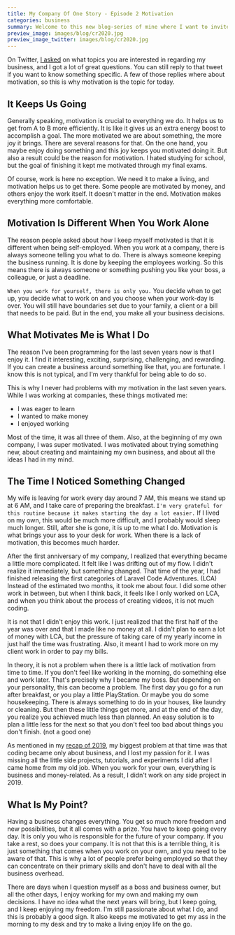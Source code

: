 ```yaml
---
title: My Company Of One Story - Episode 2 Motivation
categories: business
summary: Welcome to this new blog-series of mine where I want to invite you to follow my path as one-man-company. I want to share with you how I survive working on my own, freelancing, building products, and how I try to follow my business dreams. This is episode number two, where I talk about motivation.
preview_image: images/blog/cr2020.jpg
preview_image_twitter: images/blog/cr2020.jpg
---
```


On Twitter, [I asked](https://twitter.com/christophrumpel/status/1224317655475159040) on what topics you are interested in regarding my business, and I got a lot of great questions. You can still reply to that tweet if you want to know something specific. A few of those replies where about motivation, so this is why motivation is the topic for today.

## It Keeps Us Going

Generally speaking, motivation is crucial to everything we do. It helps us to get from A to B more efficiently. It is like it gives us an extra energy boost to accomplish a goal. The more motivated we are about something, the more joy it brings. There are several reasons for that.
On the one hand, you maybe enjoy doing something and this joy keeps you motivated doing it. But also a result could be the reason for motivation. I hated studying for school, but the goal of finishing it kept me motivated through my final exams.

Of course, work is here no exception. We need it to make a living, and motivation helps us to get there. Some people are motivated by money, and others enjoy the work itself. It doesn't matter in the end. Motivation makes everything more comfortable.

## Motivation Is Different When You Work Alone

The reason people asked about how I keep myself motivated is that it is different when being self-employed. When you work at a company, there is always someone telling you what to do. There is always someone keeping the business running. It is done by keeping the employees working. So this means there is always someone or something pushing you like your boss, a colleague, or just a deadline.

`When you work for yourself, there is only you.` You decide when to get up, you decide what to work on and you choose when your work-day is over. You will still have boundaries set due to your family, a client or a bill that needs to be paid. But in the end, you make all your business decisions.

## What Motivates Me is What I Do

The reason I've been programming for the last seven years now is that I enjoy it. I find it interesting, exciting, surprising, challenging, and rewarding. If you can create a business around something like that, you are fortunate. I know this is not typical, and I'm very thankful for being able to do so.

This is why I never had problems with my motivation in the last seven years. While I was working at companies, these things motivated me:

- I was eager to learn
- I wanted to make money
- I enjoyed working

Most of the time, it was all three of them. Also, at the beginning of my own company, I was super motivated. I was motivated about trying something new, about creating and maintaining my own business, and about all the ideas I had in my mind.

## The Time I Noticed Something Changed

My wife is leaving for work every day around 7 AM, this means we stand up at 6 AM, and I take care of preparing the breakfast. `I'm very grateful for this routine because it makes starting the day a lot easier.` If I lived on my own, this would be much more difficult, and I probably would sleep much longer. Still, after she is gone, it is up to me what I do. Motivation is what brings your ass to your desk for work. When there is a lack of motivation, this becomes much harder.

After the first anniversary of my company, I realized that everything became a little more complicated. It felt like I was drifting out of my flow. I didn't realize it immediately, but something changed. That time of the year, I had finished releasing the first categories of Laravel Code Adventures. (LCA) Instead of the estimated two months, it took me about four. I did some other work in between, but when I think back, it feels like I only worked on LCA, and when you think about the process of creating videos, it is not much coding.

It is not that I didn't enjoy this work. I just realized that the first half of the year was over and that I made like no money at all. I didn't plan to earn a lot of money with LCA, but the pressure of taking care of my yearly income in just half the time was frustrating. Also, it meant I had to work more on my client work in order to pay my bills.

In theory, it is not a problem when there is a little lack of motivation from time to time. If you don't feel like working in the morning, do something else and work later. That's precisely why I became my boss. But depending on your personality, this can become a problem. The first day you go for a run after breakfast, or you play a little PlayStation. Or maybe you do some housekeeping. There is always something to do in your houses, like laundry or cleaning. But then these little things get more, and at the end of the day, you realize you achieved much less than planned. An easy solution is to plan a little less for the next so that you don't feel too bad about things you don't finish. (not a good one)

As mentioned in my [recap of 2019](https://christoph-rumpel.com/2020/01/my-coding-year-2019), my biggest problem at that time was that coding became only about business, and I lost my passion for it. I was missing all the little side projects, tutorials, and experiments I did after I came home from my old job. When you work for your own, everything is business and money-related. As a result, I didn't work on any side project in 2019.

## What Is My Point?

Having a business changes everything. You get so much more freedom and new possibilities, but it all comes with a prize. You have to keep going every day. It is only you who is responsible for the future of your company. If you take a rest, so does your company. It is not that this is a terrible thing, it is just something that comes when you work on your own, and you need to be aware of that. This is why a lot of people prefer being employed so that they can concentrate on their primary skills and don't have to deal with all the business overhead.

There are days when I question myself as a boss and business owner, but all the other days, I enjoy working for my own and making my own decisions. I have no idea what the next years will bring, but I keep going, and I keep enjoying my freedom. I'm still passionate about what I do, and this is probably a good sign. It also keeps me motivated to get my ass in the morning to my desk and try to make a living enjoy life on the go.

